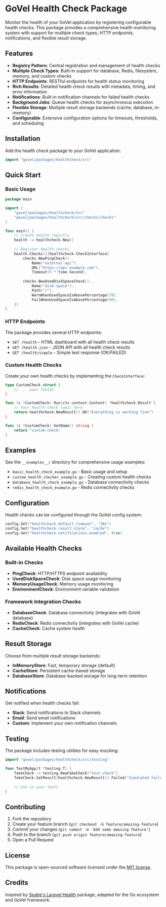 # GoVel Health Check Package

Monitor the health of your GoVel application by registering configurable health checks. This package provides a comprehensive health monitoring system with support for multiple check types, HTTP endpoints, notifications, and flexible result storage.

## Features

- **Registry Pattern**: Central registration and management of health checks
- **Multiple Check Types**: Built-in support for database, Redis, filesystem, memory, and custom checks
- **HTTP Endpoints**: RESTful endpoints for health status monitoring
- **Rich Results**: Detailed health check results with metadata, timing, and error information
- **Notifications**: Built-in notification channels for failed health checks
- **Background Jobs**: Queue health checks for asynchronous execution
- **Flexible Storage**: Multiple result storage backends (cache, database, in-memory)
- **Configurable**: Extensive configuration options for timeouts, thresholds, and scheduling

## Installation

Add the health check package to your GoVel application:

```go
import "govel/packages/healthcheck/src"
```

## Quick Start

### Basic Usage

```go
package main

import (
    "govel/packages/healthcheck/src"
    "govel/packages/healthcheck/src/checks/checks"
)

func main() {
    // Create health registry
    health := healthcheck.New()
    
    // Register health checks
    health.Checks([]healthcheck.CheckInterface{
        checks.NewPingCheck().
            Name("external-api").
            URL("https://api.example.com").
            Timeout(5 * time.Second),
            
        checks.NewUsedDiskSpaceCheck().
            Name("disk-space").
            Path("/").
            WarnWhenUsedSpaceIsAbovePercentage(70).
            FailWhenUsedSpaceIsAbovePercentage(90),
    })
}
```

### HTTP Endpoints

The package provides several HTTP endpoints:

- `GET /health` - HTML dashboard with all health check results
- `GET /health.json` - JSON API with all health check results  
- `GET /health/simple` - Simple text response (OK/FAILED)

### Custom Health Checks

Create your own health checks by implementing the `CheckInterface`:

```go
type CustomCheck struct {
    // ... your fields
}

func (c *CustomCheck) Run(ctx context.Context) *healthcheck.Result {
    // Your health check logic here
    return healthcheck.NewResult().OK("Everything is working fine")
}

func (c *CustomCheck) GetName() string {
    return "custom-check"
}
```

## Examples

See the `__examples__/` directory for comprehensive usage examples:

- `basic_health_check_example.go` - Basic usage and setup
- `custom_health_checker_example.go` - Creating custom health checks
- `database_health_check_example.go` - Database connectivity checks
- `redis_health_check_example.go` - Redis connectivity checks

## Configuration

Health checks can be configured through the GoVel config system:

```go
config.Set("healthcheck.default_timeout", "30s")
config.Set("healthcheck.result_store", "cache")
config.Set("healthcheck.notifications.enabled", true)
```

## Available Health Checks

### Built-in Checks

- **PingCheck**: HTTP/HTTPS endpoint availability
- **UsedDiskSpaceCheck**: Disk space usage monitoring
- **MemoryUsageCheck**: Memory usage monitoring  
- **EnvironmentCheck**: Environment variable validation

### Framework Integration Checks

- **DatabaseCheck**: Database connectivity (integrates with GoVel database)
- **RedisCheck**: Redis connectivity (integrates with GoVel cache)
- **CacheCheck**: Cache system health

## Result Storage

Choose from multiple result storage backends:

- **InMemoryStore**: Fast, temporary storage (default)
- **CacheStore**: Persistent cache-based storage
- **DatabaseStore**: Database-backed storage for long-term retention

## Notifications

Get notified when health checks fail:

- **Slack**: Send notifications to Slack channels
- **Email**: Send email notifications
- **Custom**: Implement your own notification channels

## Testing

The package includes testing utilities for easy mocking:

```go
import "govel/packages/healthcheck/src/testing"

func TestMyApp(t *testing.T) {
    fakeCheck := testing.NewFakeCheck("test-check")
    fakeCheck.SetResult(healthcheck.NewResult().Failed("Simulated failure"))
    
    // Use in your tests
}
```

## Contributing

1. Fork the repository
2. Create your feature branch (`git checkout -b feature/amazing-feature`)
3. Commit your changes (`git commit -m 'Add some amazing feature'`)
4. Push to the branch (`git push origin feature/amazing-feature`)
5. Open a Pull Request

## License

This package is open-sourced software licensed under the [MIT license](LICENSE).

## Credits

Inspired by [Spatie's Laravel Health](https://github.com/spatie/laravel-health) package, adapted for the Go ecosystem and GoVel framework.
